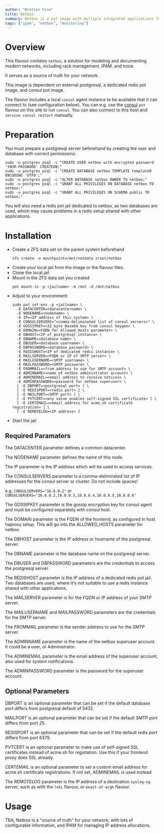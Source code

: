 ```yaml
---
author: "Bretton Vine"
title: Netbox
summary: Netbox is a pot image with multiple integrated applications for all in one install of netbox
tags: ["ipam", "netbox", "monitoring"]
---
```


# Overview

This flavour contains ```netbox```, a solution for modeling and documenting modern networks, including rack management, IPAM, and more.

It serves as a source of truth for your network.

This image is dependent on external postgresql, a dedicated redis pot image, and consul pot image.

The flavour includes a local ```consul``` agent instance to be available that it can connect to (see configuration below). You can e.g. use the [consul](https://potluck.honeyguide.net/blog/consul/) ```pot``` flavour on this site to run ```consul```. You can also connect to this host and ```service consul restart``` manually.

# Preparation

You must prepare a postgresql server beforehand by creating the user and database with correct permissions:
```
sudo -u postgres psql -c "CREATE USER netbox with encrypted password 'YOUR-PASSWORD' CREATEDB;"
sudo -u postgres psql -c "CREATE DATABASE netbox TEMPLATE template0 ENCODING 'UTF8';"
sudo -u postgres psql -c "ALTER DATABASE netbox OWNER TO netbox;"
sudo -u postgres psql -c "GRANT ALL PRIVILEGES ON DATABASE netbox TO netbox;"
sudo -u postgres psql -c "GRANT ALL PRIVILEGES ON SCHEMA public TO netbox;"
```

You will also need a redis pot jail dedicated to netbox, as two databases are used, which may cause problems in a redis setup shared with other applications.

# Installation

* Create a ZFS data set on the parent system beforehand 
  ```
  zfs create -o mountpoint=/mnt/netdata zroot/netbox
  ```
* Create your local jail from the image or the flavour files.
* Clone the local jail
* Mount in the ZFS data set you created
  ```
  pot mount-in -p <jailname> -m /mnt -d /mnt/netbox
  ```
* Adjust to your environment:
  ```
  sudo pot set-env -p <jailname> \
    -E DATACENTER=<datacentername> \
    -E NODENAME=<nodename> \
    -E IP=<IP address of this system> \
    -E CONSULSERVERS="<comma-deliminated list of consul servers>" \
    -E GOSSIPKEY=<32 byte Base64 key from consul keygen> \
    -E DOMAIN=<FQDN for Allowed_Hosts parameter> \
    -E DBHOST=<IP of postgresql instance> \
    -E DBNAME=<database name> \
    -E DBUSER=<database username> \
    -E DBPASSWORD=<database password> \
    -E REDISHOST=<IP of dedicated redis instance> \
    -E MAILSERVER=<FQDN or IP of SMTP server> \
    -E MAILUSERNAME=<SMTP username> \
    -E MAILPASSWORD=<SMTP password> \
    -E FROMMAIL=<from address to use for SMTP account> \
    -E ADMINNAME=<name of netbox administrator account> \
    -E ADMINEMAIL=<email address to receive notices> \
    -E ADMINPASSWORD=<password for netbox superuser> \
    [ -E DBPORT=<postgresql port> ] \
    [ -E REDISPORT=<redis port> ] \
    [ -E MAILPORT=<SMTP port> ] \
    [ -E PVTCERT=<any value enables self-signed SSL certificate> ] \
    [ -E CERTEMAIL=<email address for acme.sh certificate registration> ] \
    [ -E REMOTELOG=<IP address> ]
  ```
* Start the jail

## Required Paramaters
The DATACENTER parameter defines a common datacenter.

The NODENAME parameter defines the name of this node.

The IP parameter is the IP address which will be used to access services.

The CONSULSERVERS parameter is a comma-deliminated list of IP addresses for the consul server or cluster. Do not include spaces!

e.g. ```CONSULSERVERS="10.0.0.2"``` or ```CONSULSERVERS="10.0.0.2,10.0.0.3,10.0.0.4,10.0.0.5,10.0.0.6"```

The GOSSIPKEY parameter is the gossip encryption key for consul agent and must be configured separately with consul host.

The DOMAIN parameter is the FQDN of the frontend, as configured in host haproxy setup. This will go into the ALLOWED_HOSTS parameter for netbox.

The DBHOST parameter is the IP address or hostname of the postgresql server.

The DBNAME parameter is the database name on the postgresql server.

The DBUSER and DBPASSWORD parameters are the credentials to access the postgresql server.

The REDISHOST parameter is the IP address of a dedicated redis pot jail. Two databases are used, where it's not suitable to use a redis instance shared with other applications.

The MAILSERVER parameter is for the FQDN or IP address of your SMTP server.

The MAILUSERNAME and MAILPASSWORD parameters are the credentials for the SMTP server.

The FROMMAIL parameter is the sender address to use for the SMTP server.

The ADMINNAME parameter is the name of the netbox superuser account. It could be a user, or Administrator.

The ADMINEMAIL parameter is the email address of the superuser account, also used for system notifications.

The ADMINPASSWORD parameter is the password for the superuser account.

## Optional Parameters

DBPORT is an optional parameter that can be set if the default database port differs from postgresql default of 5432.

MAILPORT is an optional parameter that can be set if the default SMTP port differs from port 25.

REDISPORT is an optional parameter that can be set if the default redis port differs from port 6379.

PVTCERT is an optional parameter to make use of self-signed SSL certificates instead of acme.sh for registation. Use this if your frontend proxy does SSL already.

CERTEMAIL is an optional parameter to set a custom email address for acme.sh certificate registrations. If not set, ADMINEMAIL is used instead.

The REMOTELOG parameter is the IP address of a destination ```syslog-ng``` server, such as with the ```loki``` flavour, or ```beast-of-argh``` flavour.

# Usage

TBA, Netbox is a "source of truth" for your network, with lots of configurable information, and IPAM for managing IP address allocations.

